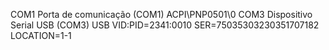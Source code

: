COM1 Porta de comunicação (COM1) ACPI\PNP0501\0
COM3 Dispositivo Serial USB (COM3) USB VID:PID=2341:0010 SER=75035303230351707182 LOCATION=1-1